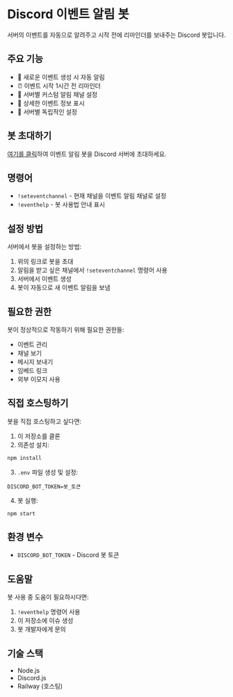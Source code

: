 # Discord 이벤트 알림 봇

서버의 이벤트를 자동으로 알려주고 시작 전에 리마인더를 보내주는 Discord 봇입니다.

## 주요 기능

- 🔔 새로운 이벤트 생성 시 자동 알림
- ⏰ 이벤트 시작 1시간 전 리마인더
- 📍 서버별 커스텀 알림 채널 설정
- 💬 상세한 이벤트 정보 표시
- 🔑 서버별 독립적인 설정

## 봇 초대하기

[여기를 클릭](https://discord.com/oauth2/authorize?client_id=1332161924514840616&permissions=8590019584&integration_type=0&scope=bot)하여 이벤트 알림 봇을 Discord 서버에 초대하세요.

## 명령어

- `!seteventchannel` - 현재 채널을 이벤트 알림 채널로 설정
- `!eventhelp` - 봇 사용법 안내 표시

## 설정 방법

서버에서 봇을 설정하는 방법:

1. 위의 링크로 봇을 초대
2. 알림을 받고 싶은 채널에서 `!seteventchannel` 명령어 사용
3. 서버에서 이벤트 생성
4. 봇이 자동으로 새 이벤트 알림을 보냄

## 필요한 권한

봇이 정상적으로 작동하기 위해 필요한 권한들:
- 이벤트 관리
- 채널 보기
- 메시지 보내기
- 임베드 링크
- 외부 이모지 사용

## 직접 호스팅하기

봇을 직접 호스팅하고 싶다면:

1. 이 저장소를 클론
2. 의존성 설치:
```bash
npm install
```
3. `.env` 파일 생성 및 설정:
```env
DISCORD_BOT_TOKEN=봇_토큰
```
4. 봇 실행:
```bash
npm start
```

## 환경 변수

- `DISCORD_BOT_TOKEN` - Discord 봇 토큰


## 도움말

봇 사용 중 도움이 필요하시다면:
1. `!eventhelp` 명령어 사용
2. 이 저장소에 이슈 생성
3. 봇 개발자에게 문의

## 기술 스택

- Node.js
- Discord.js
- Railway (호스팅)
